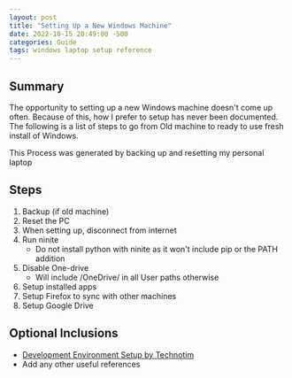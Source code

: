 ```yaml
---
layout: post
title: "Setting Up a New Windows Machine"
date: 2022-10-15 20:49:00 -500
categories: Guide
tags: windows laptop setup reference
---
```


## Summary

The opportunity to setting up a new Windows machine doesn't come up often. Because of this, how I prefer to setup has never been documented. The following is a list of steps to go from Old machine to ready to use fresh install of Windows.

This Process was generated by backing up and resetting my personal laptop

## Steps

1. Backup (if old machine)
2. Reset the PC
3. When setting up, disconnect from internet
4. Run ninite
    * Do not install python with ninite as it won't include pip or the PATH addition
5. Disable One-drive
    * Will include /OneDrive/ in all User paths otherwise
6. Setup installed apps
7. Setup Firefox to sync with other machines
8. Setup Google Drive

## Optional Inclusions

* [Development Environment Setup by Technotim](https://www.youtube.com/watch?v=kL8iGErULiw)
* Add any other useful references
